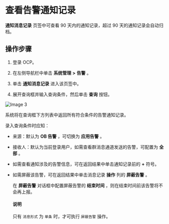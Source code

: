 查看告警通知记录
=============================

**通知消息记录** 页签中可查看 90 天内的通知记录，超过 90 天的通知记录会自动归档。

操作步骤
-------------------------

1. 登录 OCP。



2. 在左侧导航栏中单击 **系统管理** **\>** **告警** 。



3. 单击 **通知消息记录** 进入该页签中。



4. 展开查询框并输入查询条件，然后单击 **查询** 按钮。

  ![Image 3](https://help-static-aliyun-doc.aliyuncs.com/assets/img/zh-CN/3729060261/p271223.png)

  系统将在查询框下方列表中返回所有符合条件的告警通知记录。

   录入查询条件时应知：

   * 来源：默认为 **OB 告警** ，可切换为 **应用告警** 。



   * 接收人：默认为当前登录用户，如需查看群消息通道发送的告警，可配置为 **全部** 。





   * 如需查看通知涉及的告警信息，可在返回结果中单击通知记录前的 **+** 符号。





   <!-- -->

   * 如需屏蔽该告警，可在返回结果中单击消息记录 **操作** 列的 **屏蔽告警** 。

     在 **屏蔽告警** 对话框中配置屏蔽告警的 **结束时间** ，则在结束时间前该告警将不会再上报。

     <main id="notice" type='explain'><h4>说明</h4><p>只有 <code>消息形式</code> 为 <code>单条</code> 时，才可执行 <code>屏蔽告警</code> 操作。</p></main>










